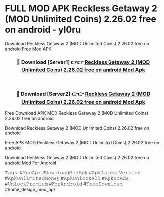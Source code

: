# FULL MOD APK Reckless Getaway 2 (MOD Unlimited Coins) 2.26.02 free on android - yl0ru
Download Reckless Getaway 2 (MOD Unlimited Coins) 2.26.02 free on android Free Mod APK

<div align="center">
<h3>🔴 Download [Server1] 👉👉 <a href="https://apk-comot.site?title=Reckless_Getaway_2_(MOD_Unlimited_Coins)_2.26.02_free_on_android">Reckless Getaway 2 (MOD Unlimited Coins) 2.26.02 free on android Mod Apk</a></h3><br>

<h3>🔴 Download [Server2] 👉👉 <a href="https://apk-comot.site?title=Reckless_Getaway_2_(MOD_Unlimited_Coins)_2.26.02_free_on_android">Reckless Getaway 2 (MOD Unlimited Coins) 2.26.02 free on android Mod Apk</a></h3>
</div>


Free Download APK MOD Reckless Getaway 2 (MOD Unlimited Coins) 2.26.02 free on android

Download Reckless Getaway 2 (MOD Unlimited Coins) 2.26.02 free on android 

Free APK MOD Reckless Getaway 2 (MOD Unlimited Coins) 2.26.02 free on android 

Download Reckless Getaway 2 (MOD Unlimited Coins) 2.26.02 free on android Mod For Android

𝚃𝚊𝚐𝚜: #𝙼𝚘𝚍𝙰𝚙𝚔 #𝙳𝚘𝚠𝚗𝚕𝚘𝚊𝚍𝙼𝚘𝚍𝙰𝚙𝚔 #𝙰𝚙𝚔𝙻𝚊𝚝𝚎𝚜𝚝𝚅𝚎𝚛𝚜𝚒𝚘𝚗 #𝙰𝚙𝚔𝚄𝚗𝚕𝚒𝚖𝚒𝚝𝚎𝚍𝙼𝚘𝚗𝚎𝚢 #𝙰𝚙𝚔𝚄𝚗𝚕𝚘𝚌𝚔𝙰𝚕𝚕 #𝙰𝚙𝚔𝙽𝚘𝙰𝚍𝚜 #𝚄𝚗𝚕𝚘𝚌𝚔𝙿𝚛𝚎𝚖𝚒𝚞𝚖 #𝙵𝚘𝚛𝙰𝚗𝚍𝚛𝚘𝚒𝚍 #𝙵𝚛𝚎𝚎𝙳𝚘𝚠𝚗𝚕𝚘𝚊𝚍 #home_design_mod_apk